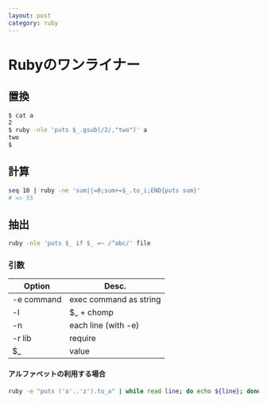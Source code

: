 ```yaml
---
layout: post
category: ruby
---
```


# Rubyのワンライナー

## 置換

```sh
$ cat a
2
$ ruby -nle 'puts $_.gsub(/2/,"two")' a
two
$ 
```

## 計算

```sh
seq 10 | ruby -ne 'sum||=0;sum+=$_.to_i;END{puts sum}'
# => 55
```

## 抽出

```sh
ruby -nle 'puts $_ if $_ =~ /^abc/' file
```

### 引数

| Option | Desc. |
| --- | --- |
| -e command | exec command as string |
| -l | $_ + chomp |
| -n | each line (with -e) |
| -r lib | require |
| $_ | value |

#### アルファベットの利用する場合

```sh
ruby -e "puts ('a'..'z').to_a" | while read line; do echo ${line}; done
```

